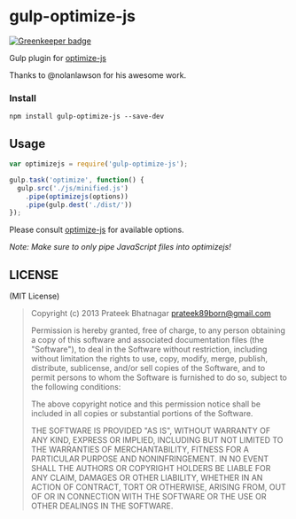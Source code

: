 # gulp-optimize-js

[![Greenkeeper badge](https://badges.greenkeeper.io/prateekbh/gulp-optimize-js.svg)](https://greenkeeper.io/)

Gulp plugin for [optimize-js](https://github.com/nolanlawson/optimize-js)

Thanks to @nolanlawson for his awesome work.


### Install

```
npm install gulp-optimize-js --save-dev
```


## Usage

```javascript
var optimizejs = require('gulp-optimize-js');

gulp.task('optimize', function() {
  gulp.src('./js/minified.js')
    .pipe(optimizejs(options))
    .pipe(gulp.dest('./dist/'))
});
```

Please consult
[optimize-js](https://github.com/nolanlawson/optimize-js#javascript-api) for
available options.

_Note: Make sure to only pipe JavaScript files into optimizejs!_

## LICENSE

(MIT License)

> Copyright (c) 2013 Prateek Bhatnagar <prateek89born@gmail.com>
>
> Permission is hereby granted, free of charge, to any person obtaining
> a copy of this software and associated documentation files (the
> "Software"), to deal in the Software without restriction, including
> without limitation the rights to use, copy, modify, merge, publish,
> distribute, sublicense, and/or sell copies of the Software, and to
> permit persons to whom the Software is furnished to do so, subject to
> the following conditions:
>
> The above copyright notice and this permission notice shall be
> included in all copies or substantial portions of the Software.
>
> THE SOFTWARE IS PROVIDED "AS IS", WITHOUT WARRANTY OF ANY KIND,
> EXPRESS OR IMPLIED, INCLUDING BUT NOT LIMITED TO THE WARRANTIES OF
> MERCHANTABILITY, FITNESS FOR A PARTICULAR PURPOSE AND
> NONINFRINGEMENT. IN NO EVENT SHALL THE AUTHORS OR COPYRIGHT HOLDERS BE
> LIABLE FOR ANY CLAIM, DAMAGES OR OTHER LIABILITY, WHETHER IN AN ACTION
> OF CONTRACT, TORT OR OTHERWISE, ARISING FROM, OUT OF OR IN CONNECTION
> WITH THE SOFTWARE OR THE USE OR OTHER DEALINGS IN THE SOFTWARE.
